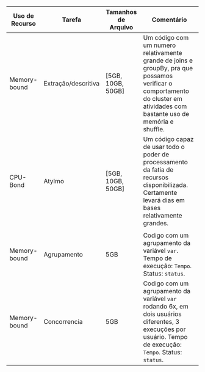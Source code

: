 | Uso de Recurso | Tarefa | Tamanhos de Arquivo | Comentário |
|-|-|-|-|
| Memory-bound | Extração/descritiva | [5GB, 10GB, 50GB] | Um código com um numero relativamente grande de joins e groupBy, pra que possamos verificar o comportamento do cluster em atividades com bastante uso de memória e shuffle. |
| CPU-Bond | AtyImo | [5GB, 10GB, 50GB] | Um código capaz de usar todo o poder de processamento da fatia de recursos disponibilizada. Certamente levará dias em bases relativamente grandes. |
|||||
| Memory-bound | Agrupamento | 5GB | Codigo com um agrupamento da variável `var`. Tempo de execução: `Tempo`. Status: `status`. | 
| Memory-bound | Concorrencia | 5GB | Codigo com um agrupamento da variável `var` rodando 6x, em dois usuários diferentes, 3 execuções por usuário. Tempo de execução: `Tempo`. Status: `status`. |
